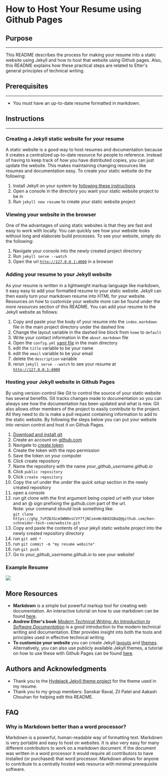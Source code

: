 # **How to Host Your Resume using Github Pages**
## **Purpose**
----------
This README describes the process for making your resume into a static website using Jekyll and how to host that website using Github pages. Also, this README explains how these practical steps are related to Etter's general principles of technical writing.

## **Prerequisites**
-----------
- You must have an up-to-date resume formatted in markdown.

## **Instructions**
-----------
### **Creating a Jekyll static website for your resume**
A static website is a good way to host resumes and documentation because it creates a centralized up-to-date resource for people to reference. Instead of having to keep track of how you have distributed copies, you can just update the website. This makes maintaining changing resources like resumes and documentation easy. To create your static website do the following:
1. Install Jekyll on your system by [following these instructions](https://jekyllrb.com/docs/installation/)  
2. Open a console in the directory you want your static website project to be in
3. Run `jekyll new resume` to create your static website project

### **Viewing your website in the browser**  
One of the advantages of using static websites is that they are fast and easy to work with locally. You can quickly see how your website looks without long and elaborate build processes. To see your website, simply do the following:
1. Navigate your console into the newly created project directory  
2. Run `jekyll serve --watch`  
3. Open the url [`http://127.0.0.1:4000`](http://127.0.0.1:4000) in a browser  

### **Adding your resume to your Jekyll website**  
As your resume is written in a lightweight markup language like markdown, it easy easy to add your formatted resume to your static website. Jekyll can then easily turn your markdown resume into HTML for your website. Resources on how to customize your website more can be found under the *more resources* section of this README. You can add your resume to the Jekyll website as follows:
1. Copy and paste your the body of your resume into the `index.markdown` file in the main project directory under the dashed line
2. Change the layout variable in the dashed line block from `home` to `default`
4. Write your contact information in the `about.markdown` file 
5. Open the `config.yml` [yaml file](https://www.cloudbees.com/blog/yaml-tutorial-everything-you-need-get-started) in the main directory
6. edit the `title` variable to be your name
7. edit the `email` variable to be your email  
8. delete the `description` variable
9. rerun `jekyll serve --watch` to see your resume at [`http://127.0.0.1:4000`](http://127.0.0.1:4000)

### **Hosting your Jekyll website in Github Pages**
By using version-control like Git to control the source of your static website has several benefits. Git tracks changes made to documentation so you can always see how the documentation has been updated and what is new. Git also allows other members of the project to easily contribute to the project. All they need to do is make a pull request containing information to add to the static website. By following the steps below you can put your website into version control and host it on Github Pages.
1. [Download and install git](https://git-scm.com/downloads)
1. Create an account on [github.com](https://github.com/)
2. Navigate to [create token](https://github.com/settings/tokens/new)
2. Create the token with the *repo* permission
4. Save the token on your computer
2. Click create repository
3. Name the repository with the name *your_github_username.github.io*
4. Click `public repository`
5. Click `create repository`
8. Copy the url under the under the *quick setup* section in the newly created repository
9. open a console
10. run git clone with the first argument being copied url with your token and an @ sign prefixing the guthub.com part of the url.  
Note: your command should look something like:  
`git clone https://ghp_7vPZBJGcmSWN0nsCVY7fjNCsmxWc6B4IGBaQ@github.com/ben-schneider-tech-com/website.git`  
11. Copy and paste the contents of your jekyll static website project into the newly created repository directory
12. run `git add *`
13. run `git commit -m "my resume website"`
14. run `git push`
15. Go to *your_github_username.github.io* to see your website!



### **Example Resume**
![](https://github.com/ben-schneider-tech-com/ben-schneider-tech-com.github.io/blob/main/my_resume_demo.gif)

## **More Resources**   
- **Markdown** is a simple but powerful markup tool for creating web documentation. An interactive tutorial on how to use markdown can be found [here](https://www.markdowntutorial.com/).  
- **Andrew Etter's book** [*Modern Technical Writing: An Introduction to Software Documentation*](https://www.amazon.ca/Modern-Technical-Writing-Introduction-Documentation-ebook/dp/B01A2QL9SS) is a good introduction to the modern technical writing and documentation. Etter provides insight into both the tools and principles used in effective technical writing.  
- **To customize your website** you can create Jekyll [layouts](https://jekyllrb.com/docs/layouts/) and [themes](https://jekyllrb.com/docs/themes/). Alternatively, you can also use publicly available Jekyll themes, a tutorial on how to use these with Github Pages can be found [here](https://docs.github.com/en/pages/setting-up-a-github-pages-site-with-jekyll/adding-a-theme-to-your-github-pages-site-using-jekyll). 

## **Authors and Acknowledgments**
- Thank you to the [Hydejack Jekyll theme project](https://github.com/hydecorp/hydejack) for the theme used in my resume.
- Thank you to my group members: Sanskar Raval, Zil Patel and Aakash Chouhan for helping edit this README.

## **FAQ**

### **Why is Markdown better than a word processor?**
Markdown is a powerful, human-readable way of formatting test. Markdown is very portable and easy to host on websites. It is also very easy for many different contributors to work on a markdown document. If the document was written in a word processor it would require all contributors to have installed (or purchased) that word processor. Markdown allows for anyone to contribute to a centrally hosted web resource with minimal prerequisite software.


